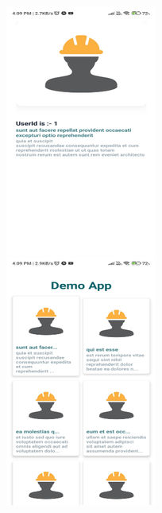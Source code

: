 <img src="assets\1.jpg" height="500" width="300"/>
<img src="assets\2.jpg" height="500" width="300"/>